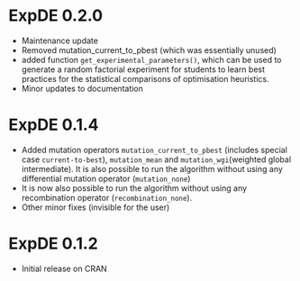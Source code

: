 # ExpDE 0.2.0
* Maintenance update
* Removed mutation_current_to_pbest (which was essentially unused)
* added function `get_experimental_parameters()`, which can be used to 
    generate a random factorial experiment for students to learn best practices 
    for the statistical comparisons of optimisation heuristics.
* Minor updates to documentation

# ExpDE 0.1.4
* Added mutation operators `mutation_current_to_pbest` (includes special case `current-to-best`), `mutation_mean` and `mutation_wgi`(weighted global intermediate). It is also possible to run the algorithm without using any differential mutation operator (`mutation_none`)
* It is now also possible to run the algorithm without using any recombination operator (`recombination_none`).
* Other minor fixes (invisible for the user)

# ExpDE 0.1.2
* Initial release on CRAN
